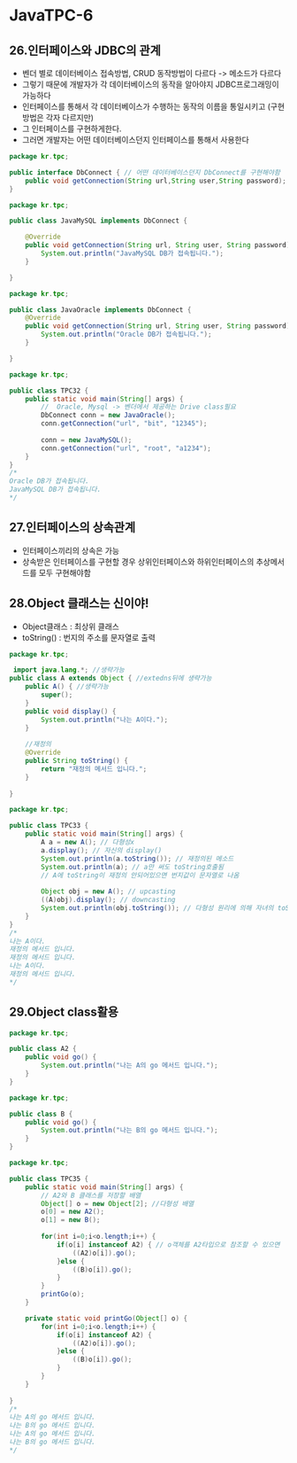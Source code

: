 # JavaTPC-6

## 26.인터페이스와 JDBC의 관계

- 벤더 별로 데이터베이스 접속방법, CRUD 동작방법이 다르다 -> 메소드가 다르다
- 그렇기 때문에 개발자가 각 데이터베이스의 동작을 알아야지 JDBC프로그래밍이 가능하다
- 인터페이스를 통해서 각 데이터베이스가 수행하는 동작의 이름을 통일시키고 (구현방법은 각자 다르지만) 
- 그 인터페이스를 구현하게한다.
- 그러면 개발자는 어떤 데이터베이스던지 인터페이스를 통해서 사용한다

```java
package kr.tpc;

public interface DbConnect { // 어떤 데이터베이스던지 DbConnect를 구현해야함
	public void getConnection(String url,String user,String password);
}

```

```java
package kr.tpc;

public class JavaMySQL implements DbConnect {

	@Override
	public void getConnection(String url, String user, String password) { //추상메소드 구현
		System.out.println("JavaMySQL DB가 접속됩니다.");
	}

}

```

```java
package kr.tpc;

public class JavaOracle implements DbConnect {
	@Override
	public void getConnection(String url, String user, String password) {
		System.out.println("Oracle DB가 접속됩니다.");
	}

}

```

```java
package kr.tpc;

public class TPC32 {
	public static void main(String[] args) {
		//  Oracle, Mysql -> 벤더에서 제공하는 Drive class필요
		DbConnect conn = new JavaOracle();
		conn.getConnection("url", "bit", "12345");
		
		conn = new JavaMySQL();
		conn.getConnection("url", "root", "a1234");
	}
}
/*
Oracle DB가 접속됩니다.
JavaMySQL DB가 접속됩니다.
*/
```

## 27.인터페이스의 상속관계

- 인터페이스끼리의 상속은 가능
- 상속받은 인터페이스를 구현할 경우 상위인터페이스와 하위인터페이스의 추상메서드를 모두 구현해야함

## 28.Object 클래스는 신이야!

- Object클래스 : 최상위 클래스
- toString() : 번지의 주소를 문자열로 출력

```java
package kr.tpc;

 import java.lang.*; //생략가능
public class A extends Object { //extedns뒤에 생략가능
	public A() { //생략가능
		super();
	}
	public void display() {
		System.out.println("나는 A이다.");
	}
	
	//재정의
	@Override
	public String toString() {
		return "재정의 메서드 입니다.";
	}
	
}

```

```java
package kr.tpc;

public class TPC33 {
	public static void main(String[] args) {
		A a = new A(); // 다형성x
		a.display(); // 자신의 display()
		System.out.println(a.toString()); // 재정의된 메소드
		System.out.println(a); // a만 써도 toString호출됨
		// A에 toString이 재정의 안되어있으면 번지값이 문자열로 나옴
		
		Object obj = new A(); // upcasting
		((A)obj).display(); // downcasting
		System.out.println(obj.toString()); // 다형성 원리에 의해 자녀의 toString호출
	}
}
/*
나는 A이다.
재정의 메서드 입니다.
재정의 메서드 입니다.
나는 A이다.
재정의 메서드 입니다.
*/
```

## 29.Object class활용

```java
package kr.tpc;

public class A2 {
	public void go() {
		System.out.println("나는 A의 go 메서드 입니다.");
	}
}

```

```java
package kr.tpc;

public class B {
	public void go() {
		System.out.println("나는 B의 go 메서드 입니다.");
	}
}

```

```java
package kr.tpc;

public class TPC35 {
	public static void main(String[] args) {
		// A2와 B 클래스를 저장할 배열
		Object[] o = new Object[2]; //다형성 배열
		o[0] = new A2();
		o[1] = new B();
		
		for(int i=0;i<o.length;i++) {
			if(o[i] instanceof A2) { // o객체를 A2타입으로 참조할 수 있으면
				((A2)o[i]).go();
			}else {
				((B)o[i]).go();
			}
		}
		printGo(o);
	}

	private static void printGo(Object[] o) {
		for(int i=0;i<o.length;i++) {
			if(o[i] instanceof A2) {
				((A2)o[i]).go();
			}else {
				((B)o[i]).go();
			}
		}
	}
	
}
/*
나는 A의 go 메서드 입니다.
나는 B의 go 메서드 입니다.
나는 A의 go 메서드 입니다.
나는 B의 go 메서드 입니다.
*/
```

